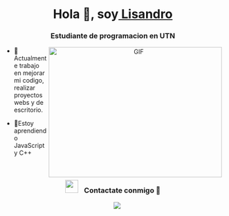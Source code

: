 <h1 align="center">Hola 👋, soy<a href="https://100rabhcsmc.github.io/Me.io/" target="blank">
Lisandro</a>
</h1>
<h3 align="center">Estudiante de programacion en UTN </h3>
<a target="_blank" align="center">
  <img align="right" top="500" height="300" width="400" alt="GIF" src="https://media.giphy.com/media/SWoSkN6DxTszqIKEqv/giphy.gif">
</a>

- 🌱 Actualmente trabajo en mejorar mi codigo, realizar proyectos webs y de escritorio.

- 🤝Estoy aprendiendo JavaScript y C++ 

<br/>
<h3 align="center" > <img src="https://media.giphy.com/media/iY8CRBdQXODJSCERIr/giphy.gif" width="30" height="30" style="margin-right: 10px;"> Contactate conmigo 🤝 </h3>

<p align="center">

 <div align="center"  class="icons-social" style="margin-left: 10px;">
        <a style="margin-left: 10px;"  target="_blank" href="https://www.linkedin.com/in/lisandro-lencina-465798261/">
			<img src="https://img.icons8.com/doodle/40/000000/linkedin--v2.png"></a>
				

</p>

